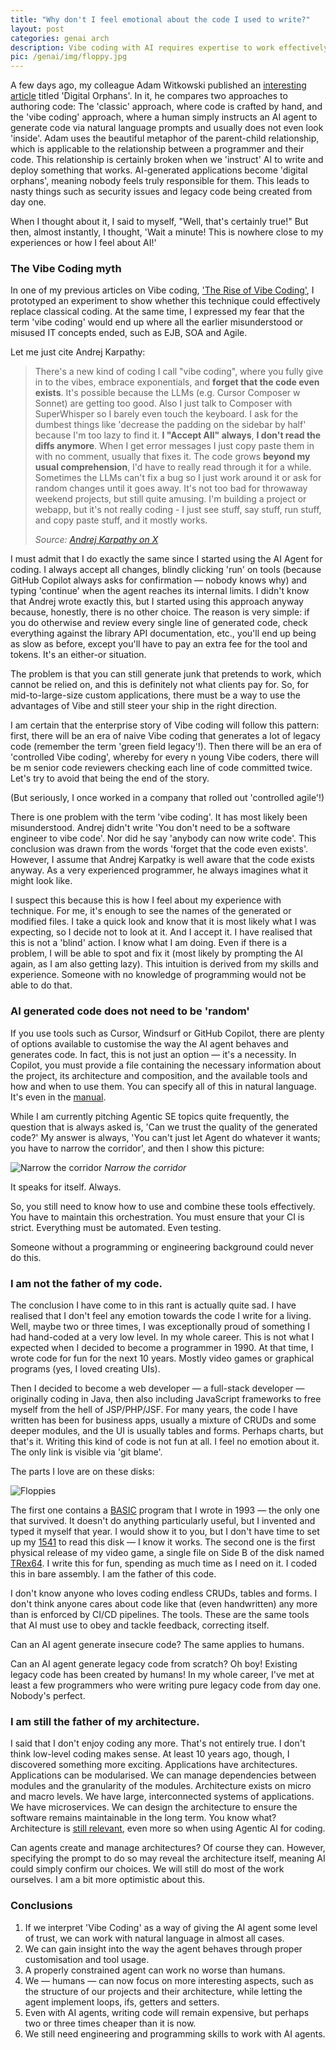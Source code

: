 ```yaml
---
title: "Why don't I feel emotional about the code I used to write?"
layout: post
categories: genai arch
description: Vibe coding with AI requires expertise to work effectively. You can't just let agents run wild—you must narrow the corridor with proper constraints, architecture, and automation.
pic: /genai/img/floppy.jpg
---
```


A few days ago, my colleague Adam Witkowski published an [interesting article][adam] titled 'Digital Orphans'. In it, he compares two approaches to authoring code: The 'classic' approach, where code is crafted by hand, and the 'vibe coding' approach, where a human simply instructs an AI agent to generate code via natural language prompts and usually does not even look 'inside'. Adam uses the beautiful metaphor of the parent-child relationship, which is applicable to the relationship between a programmer and their code. This relationship is certainly broken when we 'instruct' AI to write and deploy something that works. AI-generated applications become 'digital orphans', meaning nobody feels truly responsible for them. This leads to nasty things such as security issues and legacy code being created from day one.

When I thought about it, I said to myself, "Well, that's certainly true!" But then, almost instantly, I thought, 'Wait a minute! This is nowhere close to my experiences or how I feel about AI!'

### The Vibe Coding myth

In one of my previous articles on Vibe coding, ['The Rise of Vibe Coding'][the-rise], I prototyped an experiment to show whether this technique could effectively replace classical coding. At the same time, I expressed my fear that the term 'vibe coding' would end up where all the earlier misunderstood or misused IT concepts ended, such as EJB, SOA and Agile.

Let me just cite Andrej Karpathy:

> There's a new kind of coding I call "vibe coding", where you fully give in to the vibes, embrace exponentials, and **forget that the code even exists**. It's possible because the LLMs (e.g. Cursor Composer w Sonnet) are getting too good. Also I just talk to Composer with SuperWhisper so I barely even touch the keyboard. I ask for the dumbest things like 'decrease the padding on the sidebar by half' because I'm too lazy to find it. **I "Accept All" always**, **I don't read the diffs anymore**. When I get error messages I just copy paste them in with no comment, usually that fixes it. The code grows **beyond my usual comprehension**, I'd have to really read through it for a while. Sometimes the LLMs can't fix a bug so I just work around it or ask for random changes until it goes away. It's not too bad for throwaway weekend projects, but still quite amusing. I'm building a project or webapp, but it's not really coding - I just see stuff, say stuff, run stuff, and copy paste stuff, and it mostly works.
>
> *Source: [Andrej Karpathy on X][karpathy]*

I must admit that I do exactly the same since I started using the AI Agent for coding. I always accept all changes, blindly clicking 'run' on tools (because GitHub Copilot always asks for confirmation — nobody knows why) and typing 'continue' when the agent reaches its internal limits. I didn't know that Andrej wrote exactly this, but I started using this approach anyway because, honestly, there is no other choice. The reason is very simple: if you do otherwise and review every single line of generated code, check everything against the library API documentation, etc., you'll end up being as slow as before, except you'll have to pay an extra fee for the tool and tokens. It's an either-or situation.

The problem is that you can still generate junk that pretends to work, which cannot be relied on, and this is definitely not what clients pay for. So, for mid-to-large-size custom applications, there must be a way to use the advantages of Vibe and still steer your ship in the right direction.

I am certain that the enterprise story of Vibe coding will follow this pattern: first, there will be an era of naive Vibe coding that generates a lot of legacy code (remember the term 'green field legacy'!). Then there will be an era of 'controlled Vibe coding', whereby for every n young Vibe coders, there will be m senior code reviewers checking each line of code committed twice. Let's try to avoid that being the end of the story.

(But seriously, I once worked in a company that rolled out 'controlled agile'!)

There is one problem with the term 'vibe coding'. It has most likely been misunderstood. Andrej didn't write 'You don't need to be a software engineer to vibe code'. Nor did he say 'anybody can now write code'. This conclusion was drawn from the words 'forget that the code even exists'. However, I assume that Andrej Karpatky is well aware that the code exists anyway. As a very experienced programmer, he always imagines what it might look like.

I suspect this because this is how I feel about my experience with technique. For me, it's enough to see the names of the generated or modified files. I take a quick look and know that it is most likely what I was expecting, so I decide not to look at it. And I accept it. I have realised that this is not a 'blind' action. I know what I am doing. Even if there is a problem, I will be able to spot and fix it (most likely by prompting the AI again, as I am also getting lazy). This intuition is derived from my skills and experience. Someone with no knowledge of programming would not be able to do that.

### AI generated code does not need to be 'random'

If you use tools such as Cursor, Windsurf or GitHub Copilot, there are plenty of options available to customise the way the AI agent behaves and generates code. In fact, this is not just an option — it's a necessity. In Copilot, you must provide a file containing the necessary information about the project, its architecture and composition, and the available tools and how and when to use them. You can specify all of this in natural language. It's even in the [manual][instructions].

While I am currently pitching Agentic SE topics quite frequently, the question that is always asked is, 'Can we trust the quality of the generated code?' My answer is always, 'You can't just let Agent do whatever it wants; you have to narrow the corridor', and then I show this picture:

![Narrow the corridor](/genai/img/narrow-the-corridor.excalidraw.png)
*Narrow the corridor*

It speaks for itself. Always.

So, you still need to know how to use and combine these tools effectively. You have to maintain this orchestration. You must ensure that your CI is strict. Everything must be automated. Even testing.

Someone without a programming or engineering background could never do this.

### I am not the father of my code.

The conclusion I have come to in this rant is actually quite sad. I have realised that I don't feel any emotion towards the code I write for a living. Well, maybe two or three times, I was exceptionally proud of something I had hand-coded at a very low level. In my whole career. This is not what I expected when I decided to become a programmer in 1990. At that time, I wrote code for fun for the next 10 years. Mostly video games or graphical programs (yes, I loved creating UIs).

Then I decided to become a web developer — a full-stack developer — originally coding in Java, then also including JavaScript frameworks to free myself from the hell of JSP/PHP/JSF. For many years, the code I have written has been for business apps, usually a mixture of CRUDs and some deeper modules, and the UI is usually tables and forms. Perhaps charts, but that's it. Writing this kind of code is not fun at all. I feel no emotion about it. The only link is visible via 'git blame'.

The parts I love are on these disks:

![Floppies](/genai/img/floppy.jpg)

The first one contains a [BASIC][basic] program that I wrote in 1993 — the only one that survived. It doesn't do anything particularly useful, but I invented and typed it myself that year. I would show it to you, but I don't have time to set up my [1541][1541] to read this disk — I know it works. The second one is the first physical release of my video game, a single file on Side B of the disk named [TRex64][trex]. I write this for fun, spending as much time as I need on it. I coded this in bare assembly. I am the father of this code.

I don't know anyone who loves coding endless CRUDs, tables and forms. I don't think anyone cares about code like that (even handwritten) any more than is enforced by CI/CD pipelines. The tools. These are the same tools that AI must use to obey and tackle feedback, correcting itself.

Can an AI agent generate insecure code? The same applies to humans.

Can an AI agent generate legacy code from scratch? Oh boy! Existing legacy code has been created by humans! In my whole career, I've met at least a few programmers who were writing pure legacy code from day one. Nobody's perfect.

### I am still the father of my architecture.

I said that I don't enjoy coding any more. That's not entirely true. I don't think low-level coding makes sense. At least 10 years ago, though, I discovered something more exciting. Applications have architectures. Applications can be modularised. We can manage dependencies between modules and the granularity of the modules. Architecture exists on micro and macro levels. We have large, interconnected systems of applications. We have microservices. We can design the architecture to ensure the software remains maintainable in the long term. You know what? Architecture is [still relevant](significance-of-architecture), even more so when using Agentic AI for coding.

Can agents create and manage architectures? Of course they can. However, specifying the prompt to do so may reveal the architecture itself, meaning AI could simply confirm our choices. We will still do most of the work ourselves. I am a bit more optimistic about this.

### Conclusions

1. If we interpret 'Vibe Coding' as a way of giving the AI agent some level of trust, we can work with natural language in almost all cases.
2. We can gain insight into the way the agent behaves through proper customisation and tool usage.
3. A properly constrained agent can work no worse than humans.
4. We — humans — can now focus on more interesting aspects, such as the structure of our projects and their architecture, while letting the agent implement loops, ifs, getters and setters.
5. Even with AI agents, writing code will remain expensive, but perhaps two or three times cheaper than it is now.
6. We still need engineering and programming skills to work with AI agents.

[adam]: https://www.linkedin.com/pulse/digital-orphans-adam-witkowski-r17ef/?trackingId=4OfhmobARbyeKlfo9Y6qQQ%3D%3D
[the-rise]: the-rise-of-vibe-coding
[karpathy]: https://x.com/karpathy/status/1886192184808149383?t=7EBkBxJuW-5De2hqxso_jA&s=03
[instructions]: https://docs.github.com/en/enterprise-cloud@latest/copilot/concepts/prompting/response-customization
[basic]: https://en.wikipedia.org/wiki/Microsoft_BASIC
[1541]: https://en.wikipedia.org/wiki/Commodore_1541
[trex]: https://maciejmalecki.itch.io/trex64
